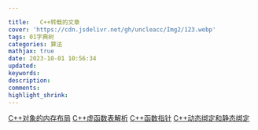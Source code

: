 ```yaml
---

title:   C++转载的文章
cover: 'https://cdn.jsdelivr.net/gh/uncleacc/Img2/123.webp'
tags: 01字典树
categories: 算法
mathjax: true
date: 2023-10-01 10:56:34
updated: 
keywords: 
description: 
comments: 
highlight_shrink: 
---
```



 [C++对象的内存布局](https://coolshell.cn/articles/12176.html)  [C++虚函数表解析](https://coolshell.cn/articles/12165.html#%E8%99%9A%E5%87%BD%E6%95%B0%E8%A1%A8)  [C++函数指针](https://blog.csdn.net/weixin_50866517/article/details/113247374)  [C++动态绑定和静态绑定](https://www.shuzhiduo.com/A/RnJWOgMvJq/)

